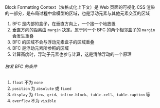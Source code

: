 Block Formatting Context（块格式化上下文）是 Web 页面的可视化 CSS 渲染的一部分，是布局过程中盒模型的区域，也是浮动元素与其他元素交互的区域

1. BFC 是内部的盒子，在垂直方向上，一个接一个地放置
2. 垂直方向的距离由 `margin` 决定。属于同一个 BFC 的两个相邻盒子的 `margin` 会发生重叠
3. BFC 的区域不会与浮动元素盒子的区域重叠
4. BFC 是浮动元素所参照的区域
5. 计算高度时，浮动子元素也参与计算，这是清除浮动的一个原理

###### 触发 BFC 的条件

1. `float` 不为 `none`
2. `position` 为 `absolute` 或 `fixed`
3. `display` 为 `flex`、`grid`、`inline-block`、`table-cell`、`table-caption` 等
4. `overflow` 不为 `visible`
